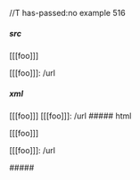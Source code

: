 //T has-passed:no
example 516
##### src
[[[foo]]]

[[[foo]]]: /url
##### xml
<?xml version="1.0" encoding="UTF-8"?>
<!DOCTYPE document SYSTEM "CommonMark.dtd">
<document xmlns="http://commonmark.org/xml/1.0">
  <paragraph>
    <text>[[[foo]]]</text>
  </paragraph>
  <paragraph>
    <text>[[[foo]]]: /url</text>
  </paragraph>
</document>
##### html
<p>[[[foo]]]</p>
<p>[[[foo]]]: /url</p>
#####
